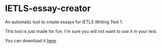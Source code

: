 # IETLS-essay-creator
An automatic tool to create essays for IETLS Writing Test 1.

This tool is just made for fun. I'm sure you will not want to use it in your test.

You can download it [here](http://pan.baidu.com/s/1pJwU7xD).
